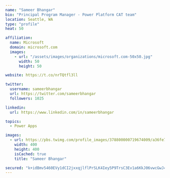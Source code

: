 ```yaml
---
name: "Sameer Bhangar"
bio: "Principal Program Manager - Power Platform CAT team"
location: Seattle, WA
type: "profile"
heat: 50

affiliation:
  name: Microsoft
  domain: microsoft.com
  images:
    - url: "/assets/images/organizations/microsoft.com-50x50.jpg"
      width: 50
      height: 50

website: https://t.co/nrTQtfl3ll

twitter:
  username: sameerbhangar
  url: https://twitter.com/sameerbhangar
  followers: 1025

linkedin:
  url: https://www.linkedin.com/in/sameerbhangar

topics:
  - Power Apps

images:
  - url: https://pbs.twimg.com/profile_images/378800000719674009/a36fe7ddfab1778b76e5793772e43798_400x400.jpeg
    width: 400
    height: 400
    isCached: true
    title: "Sameer Bhangar"

secured: "k+idBmv5460EVy1dCI2jxxqjlflPrSLK4Iey5P9TrsC3Ev1a6KkJ06vwcGwJ4YDNf2071LTH0d1Ynhda2XHCg8e6oQxvll3IQh5NjLSBRTjDrevVu0BECFLXCchMckpxugFvhAH10R2QL7T/umGgVIQpo9AyZBqFx8GQvjdggFpocMG0LEu5V/FpmzQy4I3KqDR6j4btVisLiO+/NYu4ssj3JOjlGgL5DhO1HemdX/buD+ev+C9pX9wDUzPsmEgC5Ea78XuSyChyRZWKpW6pLZiTIxDWbdPdLXPqkmQHPqgUj1sN2JoBSw/98KvBpp1NVIckb9YUmW1+D8cUsQtS8j2EUSAvzPSsOjaFcvPxyimazJgOASdqtVMX3qzlS2JnYjoVJJquwVO/pgQ31qBXnfdAogRxgJ1OoIA+/RJgGK0=;M4G41Qg2wUxhP9sA7P1fyw=="
---
```


